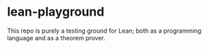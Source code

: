 # lean-playground

This repo is purely a testing ground for Lean; both as a programming language and as a theorem prover.
